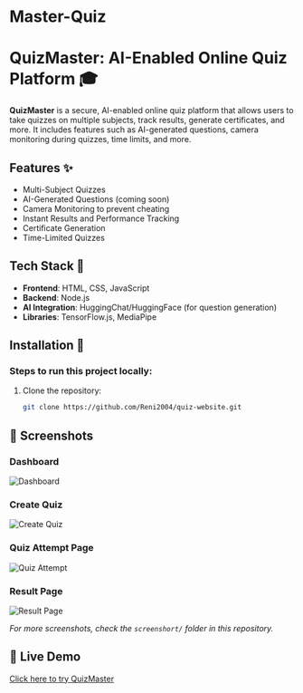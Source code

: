# Master-Quiz
# QuizMaster: AI-Enabled Online Quiz Platform 🎓

**QuizMaster** is a secure, AI-enabled online quiz platform that allows users to take quizzes on multiple subjects, track results, generate certificates, and more. It includes features such as AI-generated questions, camera monitoring during quizzes, time limits, and more.

## Features ✨

- Multi-Subject Quizzes
- AI-Generated Questions (coming soon)
- Camera Monitoring to prevent cheating
- Instant Results and Performance Tracking
- Certificate Generation
- Time-Limited Quizzes

## Tech Stack 🚀

- **Frontend**: HTML, CSS, JavaScript
- **Backend**: Node.js
- **AI Integration**: HuggingChat/HuggingFace (for question generation)
- **Libraries**: TensorFlow.js, MediaPipe

## Installation 🔧

### Steps to run this project locally:

1. Clone the repository:
   ```bash
   git clone https://github.com/Reni2004/quiz-website.git

## 📸 Screenshots

### Dashboard
![Dashboard](screenshort/screenshort22.png)

### Create Quiz
![Create Quiz](screenshort/screenshort3.png)

### Quiz Attempt Page
![Quiz Attempt](screenshort/screenshort14.png)

### Result Page
![Result Page](screenshort/screenshort18.png)

_For more screenshots, check the `screenshort/` folder in this repository._

## 🔗 Live Demo

[Click here to try QuizMaster](https://Reni2004.github.io/Master-Quiz/company.html)

